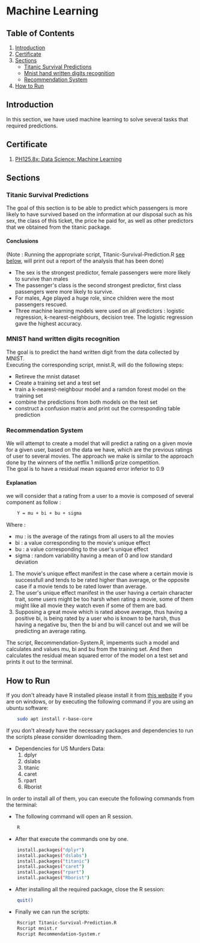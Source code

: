 # Machine Learning

## Table of Contents
1. [Introduction](#introduction)
2. [Certificate](#certificate)
3. [Sections](#sections)
    * [Titanic Survival Predictions](#titanic-survival-predictions)
    * [Mnist hand written digits recognition](#mnist-hand-written-digits-recognition)
    * [Recommendation System](#recommendation-system)
4. [How to Run](#how-to-run)

## Introduction
In this section, we have used machine learning to solve several tasks that required predictions.

## Certificate
1. [PH125.8x: Data Science: Machine Learning](https://courses.edx.org/certificates/7329dcdd665b42adaf2b779b6e3ee7a3)

## Sections

### Titanic Survival Predictions
The goal of this section is to be able to predict which passengers is more likely to have survived based on the information at our disposal such as his sex, the class of this ticket, the price he paid for, as well as other predictors that we obtained from the titanic package. <br/>
#### **Conclusions** <br/>
(Note : Running the appropriate script, Titanic-Survival-Prediction.R [see below](#how-to-run), will print out a report of the analysis that has been done)
* The sex is the strongest predictor, female passengers were more likely to survive than males
* The passenger's class is the second strongest predictor, first class passengers were more likely to survive.
* For males, Age played a huge role, since children were the most passengers rescued.
* Three machine learning models were used on all predictors : logistic regression, k-nearest-neighbours, decision tree. The logistic regression gave the highest accuracy.

### MNIST hand written digits recognition
The goal is to predict the hand written digit from the data collected by MNIST. <br/>
Executing the corresponding script, mnist.R, will do the following steps:
* Retireve the mnist dataset
* Create a training set and a test set
* train a k-nearest-neighbour model and a ramdon forest model on the training set
* combine the predictions from both models on the test set
* construct a confusion matrix and print out the corresponding table prediction

### Recommendation System
We will attempt to create a model that will predict a rating on a given movie for a given user, based on the data we have, which are the previous ratings of user to several movies.
The approach we make is similar to the approach done by the winners of the netflix 1 million$ prize competition.<br/>
The goal is to have a residual mean squared error inferior to 0.9

#### Explanation
we will consider that a rating from a user to a movie is composed of several component as follow :

```bash
    Y = mu + bi + bu + sigma
```

Where :
* mu : is the average of the ratings from all users to all the movies
* bi : a value corresponding to the movie's unique effect
* bu : a value corresponding to the user's unique effect
* sigma : random variability having a mean of 0 and low standard deviation

1. The movie's unique effect manifest in the case where a certain movie is successfull and tends to be rated higher than average, or the opposite case if a movie tends to be rated lower than average.
2. The user's unique effect manifest in the user having a certain character trait, some users might be too harsh when rating a movie, some of them might like all movie they watch even if some of them are bad.
3. Supposing a great movie which is rated above average, thus having a positive bi, is being rated by a user who is known to be harsh, thus having a negative bu, then the bi and bu will cancel out and we will be predicting an average rating.

The script, Recommendation-System.R, impements such a model and calculates and values mu, bi and bu from the training set. And then calculates the residual mean squared error of the model on a test set and prints it out to the terminal.

## How to Run
If you don't already have R installed please install it from [this website](https://cran.r-project.org/bin/windows/base/) if you are on windows, or by executing the following command if you are using an ubuntu software:
```bash
    sudo apt install r-base-core
```
If you don't already have the necessary packages and dependencies to run the scripts please consider downloading them.
* Dependencies for US Murders Data:
    1. dplyr
    2. dslabs
    3. titanic
    4. caret
    5. rpart
    6. Rborist


In order to install all of them, you can execute the following commands from the terminal:
* The following command will open an R session.
```bash
    R
```
* After that execute the commands one by one. 
```bash
    install.packages("dplyr")
    install.packages("dslabs")
    install.packages("titanic")
    install.packages("caret")
    install.packages("rpart")
    install.packages("Rborist")
```
* After installing all the required package, close the R session:
```bash
    quit()
```
* Finally we can run the scripts:
```bash
    Rscript Titanic-Survival-Prediction.R
    Rscript mnist.r
    Rscript Recommendation-System.r
```
